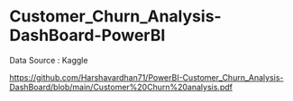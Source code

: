 # Customer_Churn_Analysis-DashBoard-PowerBI
Data Source : Kaggle

https://github.com/Harshavardhan71/PowerBI-Customer_Churn_Analysis-DashBoard/blob/main/Customer%20Churn%20analysis.pdf
